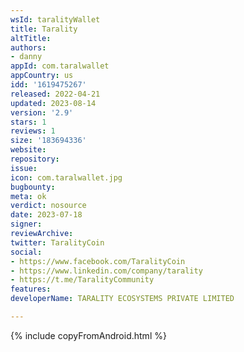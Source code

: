 ```yaml
---
wsId: taralityWallet
title: Tarality
altTitle: 
authors:
- danny
appId: com.taralwallet
appCountry: us
idd: '1619475267'
released: 2022-04-21
updated: 2023-08-14
version: '2.9'
stars: 1
reviews: 1
size: '183694336'
website: 
repository: 
issue: 
icon: com.taralwallet.jpg
bugbounty: 
meta: ok
verdict: nosource
date: 2023-07-18
signer: 
reviewArchive: 
twitter: TaralityCoin
social:
- https://www.facebook.com/TaralityCoin
- https://www.linkedin.com/company/tarality
- https://t.me/TaralityCommunity
features: 
developerName: TARALITY ECOSYSTEMS PRIVATE LIMITED

---
```


{% include copyFromAndroid.html %}
